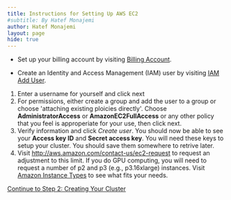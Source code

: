 ```yaml
---
title: Instructions for Setting Up AWS EC2 
#subtitle: By Hatef Monajemi
author: Hatef Monajemi
layout: page
hide: true
---
```




* Set up your billing account by visiting [Billing Account](https://console.aws.amazon.com/billing/). 

* Create an Identity and Access Management (IAM) user by visiting [IAM Add User](https://console.aws.amazon.com/iam/home?nc2=h_m_sc#/users). 
1. Enter a username for yourself and click next
2. For permissions, either create a group and add the user to a group or choose 'attaching existing ploicies directly'. Choose **AdministratorAccess** or **AmazonEC2FullAccess** or any other policy that you feel is approperiate for your use, then click next.
3. Verify information and click *Create user*. You should now be able to see your **Access key ID** and **Secret access key**. You will need these keys to setup your cluster. You should save them somewhere to retrive later. 
4. Visit http://aws.amazon.com/contact-us/ec2-request to request an adjustment to this limit. If you do GPU computing, you will need to request a number of p2 and p3 (e.g., p3.16xlarge) instances. Visit [Amazon Instance Types](https://aws.amazon.com/ec2/instance-types/) to see what fits your needs.


[Continue to Step 2: Creating Your Cluster](monajemi-murri-model/#part-2-create-your-cluster-using-elasticluster)
